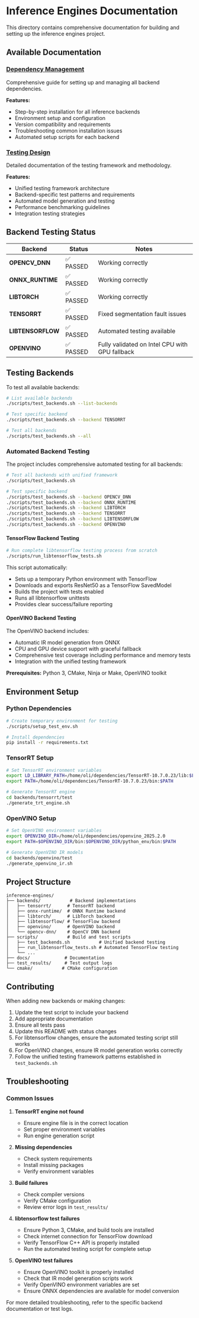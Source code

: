 # Inference Engines Documentation

This directory contains comprehensive documentation for building and setting up the inference engines project.

## Available Documentation

### [Dependency Management](DEPENDENCY_MANAGEMENT.md)
Comprehensive guide for setting up and managing all backend dependencies.

**Features:**
- Step-by-step installation for all inference backends
- Environment setup and configuration
- Version compatibility and requirements
- Troubleshooting common installation issues
- Automated setup scripts for each backend

### [Testing Design](TESTING_DESIGN.md)
Detailed documentation of the testing framework and methodology.

**Features:**
- Unified testing framework architecture
- Backend-specific test patterns and requirements
- Automated model generation and testing
- Performance benchmarking guidelines
- Integration testing strategies

## Backend Testing Status

| Backend | Status | Notes |
|---------|--------|-------|
| **OPENCV_DNN** | ✅ PASSED | Working correctly |
| **ONNX_RUNTIME** | ✅ PASSED | Working correctly |
| **LIBTORCH** | ✅ PASSED | Working correctly |
| **TENSORRT** | ✅ PASSED | Fixed segmentation fault issues |
| **LIBTENSORFLOW** | ✅ PASSED | Automated testing available |
| **OPENVINO** | ✅ PASSED | Fully validated on Intel CPU with GPU fallback |

## Testing Backends

To test all available backends:

```bash
# List available backends
./scripts/test_backends.sh --list-backends

# Test specific backend
./scripts/test_backends.sh --backend TENSORRT

# Test all backends
./scripts/test_backends.sh --all
```

### Automated Backend Testing

The project includes comprehensive automated testing for all backends:

```bash
# Test all backends with unified framework
./scripts/test_backends.sh

# Test specific backend
./scripts/test_backends.sh --backend OPENCV_DNN
./scripts/test_backends.sh --backend ONNX_RUNTIME
./scripts/test_backends.sh --backend LIBTORCH
./scripts/test_backends.sh --backend TENSORRT
./scripts/test_backends.sh --backend LIBTENSORFLOW
./scripts/test_backends.sh --backend OPENVINO
```

#### TensorFlow Backend Testing
```bash
# Run complete libtensorflow testing process from scratch
./scripts/run_libtensorflow_tests.sh
```

This script automatically:
- Sets up a temporary Python environment with TensorFlow
- Downloads and exports ResNet50 as a TensorFlow SavedModel
- Builds the project with tests enabled
- Runs all libtensorflow unittests
- Provides clear success/failure reporting

#### OpenVINO Backend Testing
The OpenVINO backend includes:
- Automatic IR model generation from ONNX
- CPU and GPU device support with graceful fallback
- Comprehensive test coverage including performance and memory tests
- Integration with the unified testing framework

**Prerequisites:** Python 3, CMake, Ninja or Make, OpenVINO toolkit

## Environment Setup

### Python Dependencies
```bash
# Create temporary environment for testing
./scripts/setup_test_env.sh

# Install dependencies
pip install -r requirements.txt
```

### TensorRT Setup
```bash
# Set TensorRT environment variables
export LD_LIBRARY_PATH=/home/oli/dependencies/TensorRT-10.7.0.23/lib:$LD_LIBRARY_PATH
export PATH=/home/oli/dependencies/TensorRT-10.7.0.23/bin:$PATH

# Generate TensorRT engine
cd backends/tensorrt/test
./generate_trt_engine.sh
```

### OpenVINO Setup
```bash
# Set OpenVINO environment variables
export OPENVINO_DIR=/home/oli/dependencies/openvino_2025.2.0
export PATH=$OPENVINO_DIR/bin:$OPENVINO_DIR/python_env/bin:$PATH

# Generate OpenVINO IR models
cd backends/openvino/test
./generate_openvino_ir.sh
```

## Project Structure

```
inference-engines/
├── backends/           # Backend implementations
│   ├── tensorrt/      # TensorRT backend
│   ├── onnx-runtime/  # ONNX Runtime backend
│   ├── libtorch/      # LibTorch backend
│   ├── libtensorflow/ # TensorFlow backend
│   ├── openvino/      # OpenVINO backend
│   └── opencv-dnn/    # OpenCV DNN backend
├── scripts/           # Build and test scripts
│   ├── test_backends.sh           # Unified backend testing
│   ├── run_libtensorflow_tests.sh # Automated TensorFlow testing
│   └── ...
├── docs/             # Documentation
├── test_results/     # Test output logs
└── cmake/           # CMake configuration
```

## Contributing

When adding new backends or making changes:

1. Update the test script to include your backend
2. Add appropriate documentation
3. Ensure all tests pass
4. Update this README with status changes
5. For libtensorflow changes, ensure the automated testing script still works
6. For OpenVINO changes, ensure IR model generation works correctly
7. Follow the unified testing framework patterns established in `test_backends.sh`

## Troubleshooting

### Common Issues

1. **TensorRT engine not found**
   - Ensure engine file is in the correct location
   - Set proper environment variables
   - Run engine generation script

2. **Missing dependencies**
   - Check system requirements
   - Install missing packages
   - Verify environment variables

3. **Build failures**
   - Check compiler versions
   - Verify CMake configuration
   - Review error logs in `test_results/`

4. **libtensorflow test failures**
   - Ensure Python 3, CMake, and build tools are installed
   - Check internet connection for TensorFlow download
   - Verify TensorFlow C++ API is properly installed
   - Run the automated testing script for complete setup

5. **OpenVINO test failures**
   - Ensure OpenVINO toolkit is properly installed
   - Check that IR model generation scripts work
   - Verify OpenVINO environment variables are set
   - Ensure ONNX dependencies are available for model conversion

For more detailed troubleshooting, refer to the specific backend documentation or test logs. 